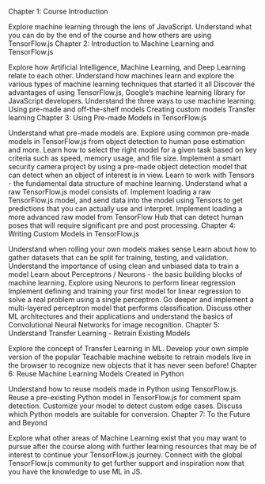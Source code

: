 Chapter 1: Course Introduction

Explore machine learning through the lens of JavaScript. 
Understand what you can do by the end of the course and how others are using TensorFlow.js
Chapter 2: Introduction to Machine Learning and TensorFlow.js

Explore how Artificial Intelligence, Machine Learning, and Deep Learning relate to each other. 
Understand how machines learn and explore the various types of machine learning techniques that started it all
Discover the advantages of using TensorFlow.js, Google’s machine learning library for JavaScript developers. 
Understand the three ways to use machine learning:
Using pre-made and off-the-shelf models
Creating custom models
Transfer learning
Chapter 3: Using Pre-made Models in TensorFlow.js

Understand what pre-made models are. 
Explore using common pre-made models in TensorFlow.js from object detection to human pose estimation and more.
Learn how to select the right model for a given task based on key criteria such as speed, memory usage, and file size.
Implement a smart security camera project by using a pre-made object detection model that can detect when an object of interest is in view.
Learn to work with Tensors - the fundamental data structure of machine learning.
Understand what a raw TensorFlow.js model consists of.
Implement loading a raw TensorFlow.js model, and send data into the model using Tensors to get predictions that you can actually use and interpret.
Implement loading a more advanced raw model from TensorFlow Hub that can detect human poses that will require significant pre and post processing.
Chapter 4:  Writing Custom Models in TensorFlow.js

Understand when rolling your own models makes sense
Learn about how to gather datasets that can be split for training, testing, and validation. 
Understand the importance of using clean and unbiased data to train a model
Learn about Perceptrons / Neurons - the basic building blocks of machine learning.
Explore using Neurons to perform linear regression
Implement defining and training your first model for linear regression to solve a real problem using a single perceptron.
Go deeper and implement a multi-layered perceptron model that performs classification. 
Discuss other ML architectures and their applications and understand the basics of Convolutional Neural Networks for image recognition.
Chapter 5: Understand Transfer Learning - Retrain Existing Models

Explore the concept of Transfer Learning in ML. 
Develop your own simple version of the popular Teachable machine website to retrain models live in the browser to recognize new objects that it has never seen before!
Chapter 6: Reuse Machine Learning Models Created in Python

Understand how to reuse models made in Python using TensorFlow.js. 
Reuse a pre-existing Python model in TensorFlow.js for comment spam detection. 
Customize your model to detect custom edge cases. 
Discuss which Python models are suitable for conversion.
Chapter 7: To the Future and Beyond

Explore what other areas of Machine Learning exist that you may want to pursue after the course along with further learning resources that may be of interest to continue your TensorFlow.js journey.
Connect with the global TensorFlow.js community to get further support and inspiration now that you have the knowledge to use ML in JS.